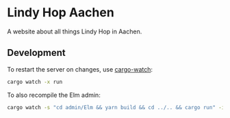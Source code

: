 # Lindy Hop Aachen

A website about all things Lindy Hop in Aachen.

## Development
To restart the server on changes, use [cargo-watch]:
```bash
cargo watch -x run
```

To also recompile the Elm admin:
```bash
cargo watch -s "cd admin/Elm && yarn build && cd ../.. && cargo run" -i "admin/dist/*" -i "admin/Elm/elm-stuff/**/*" -i "admin/Elm/node_modules/**/*"
```

[cargo-watch]: https://crates.io/crates/cargo-watch
